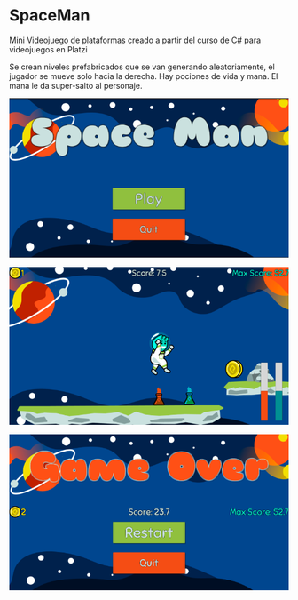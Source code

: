 # SpaceMan
Mini Videojuego de plataformas creado a partir del curso de C# para videojuegos en Platzi

Se crean niveles prefabricados que se van generando aleatoriamente, el jugador se mueve solo hacia la derecha.
Hay pociones de vida y mana. El mana le da super-salto al personaje.

<p align="center">
  <img src="https://github.com/jahirock/SpaceMan/blob/main/images/SpaceManMenu.png?raw=true" alt="Main Menu"/>
</p>

<p align="center">
  <img src="https://github.com/jahirock/SpaceMan/blob/main/images/SpaceManInGame.png?raw=true" alt="Main Menu"/>
</p>

<p align="center">
  <img src="https://github.com/jahirock/SpaceMan/blob/main/images/SpaceManGameOver.png?raw=true" alt="Main Menu"/>
</p>
